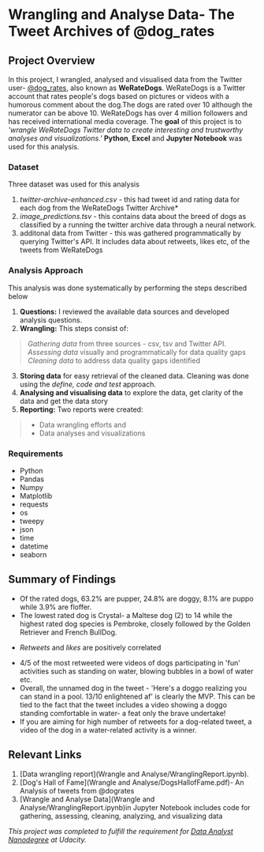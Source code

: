 # Wrangling and Analyse Data- The Tweet Archives of @dog_rates

## Project Overview
In this project, I wrangled, analysed and visualised data from the Twitter user- [@dog_rates](https://twitter.com/dog_rates), also known as **WeRateDogs**. WeRateDogs is a Twitter account that rates people's dogs based on pictures or videos with a humorous comment about the dog.The dogs are rated over 10 although the numerator can be above 10. WeRateDogs has over 4 million followers and has received international media coverage.
The **goal** of this project is to *'wrangle WeRateDogs Twitter data to create interesting and trustworthy analyses and visualizations.'*
**Python**, **Excel** and **Jupyter Notebook** was used for this analysis.

###  Dataset
Three dataset was used for this analysis
1. *twitter-archive-enhanced.csv* - this had tweet id and rating data for each dog from the WeRateDogs Twitter Archive*
2. *image_predictions.tsv* - this contains data about the breed of dogs as classified by a running the twitter archive data through a neural network.
3. additonal data from Twitter - this was gathered programmatically by querying Twitter's API. It includes data about retweets, likes etc, of the tweets from WeRateDogs

### Analysis Approach
This analysis was done systematically by performing the steps described below
1. **Questions:** I reviewed the available data sources and developed analysis questions.
2. **Wrangling:** This steps consist of:
> *Gathering data* from three sources - csv, tsv and Twitter API.<br>
> *Assessing data* visually and programmatically for data quality gaps<br>
> *Cleaning data* to address data quality gaps identified<br>
3. **Storing data** for easy retrieval of the cleaned data. Cleaning was done using the *define, code and test* approach.
4. **Analysing and visualising data** to explore the data, get clarity of the data and get the data story
6. **Reporting:** Two reports were created:
> * Data wrangling efforts and
> * Data analyses and visualizations

### Requirements
* Python
* Pandas
* Numpy
* Matplotlib
* requests
* os
* tweepy
* json
* time
* datetime
* seaborn

## Summary of Findings
* Of the rated dogs, 63.2% are pupper, 24.8% are doggy, 8.1% are puppo while 3.9% are floffer.<br>
* The lowest rated dog is Crystal- a Maltese dog (2) to 14 while the highest rated  dog species is Pembroke, closely followed by the Golden Retriever and French BullDog.<br>
- *Retweets* and *likes* are positively correlated<br>
* 4/5 of the most retweeted were videos of dogs participating in 'fun' activities such as standing on water, blowing bubbles in a bowl of water etc.<br>
* Overall, the unnamed dog in the tweet - 'Here's a doggo realizing you can stand in a pool. 13/10 enlightened af' is clearly the MVP. This can be tied to the fact that the tweet includes a video showing a doggo standing comfortable in water- a feat only the brave undertake!<br>
* If you are aiming for high number of retweets for a dog-related tweet, a video of the dog in a water-related activity is a winner.<br>

## Relevant Links
1. [Data wrangling report](Wrangle and Analyse/WranglingReport.ipynb).
2. [Dog's Hall of Fame](Wrangle and Analyse/DogsHallofFame.pdf)- An Analysis of tweets from @dogrates
3. [Wrangle and Analyse Data](Wrangle and Analyse/WranglingReport.ipynb)in Jupyter Notebook includes code for gathering, assessing, cleaning, analyzing, and visualizing data

*This project was completed to fulfill the requirement for [Data Analyst Nanodegree](https://www.udacity.com/course/data-analyst-nanodegree--nd002) at Udacity.*